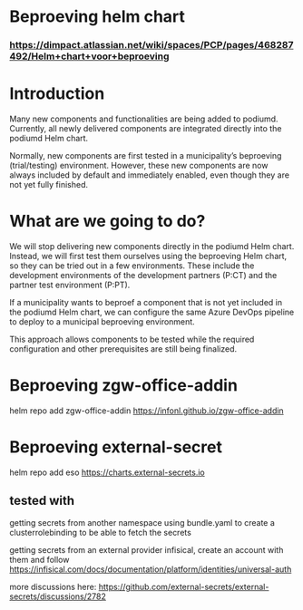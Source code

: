 # Beproeving helm chart

### https://dimpact.atlassian.net/wiki/spaces/PCP/pages/468287492/Helm+chart+voor+beproeving

# Introduction
Many new components and functionalities are being added to podiumd. Currently, all newly delivered components are integrated directly into the podiumd Helm chart.

Normally, new components are first tested in a municipality’s beproeving (trial/testing) environment. However, these new components are now always included by default and immediately enabled, even though they are not yet fully finished.

# What are we going to do?
We will stop delivering new components directly in the podiumd Helm chart. Instead, we will first test them ourselves using the beproeving Helm chart, so they can be tried out in a few environments. These include the development environments of the development partners (P:CT) and the partner test environment (P:PT).

If a municipality wants to beproef a component that is not yet included in the podiumd Helm chart, we can configure the same Azure DevOps pipeline to deploy to a municipal beproeving environment.

This approach allows components to be tested while the required configuration and other prerequisites are still being finalized.

# Beproeving zgw-office-addin

helm repo add zgw-office-addin https://infonl.github.io/zgw-office-addin

# Beproeving external-secret

helm repo add eso https://charts.external-secrets.io

## tested with
getting secrets from another namespace using bundle.yaml to create a clusterrolebinding to be able to fetch the secrets

getting secrets from an external provider infisical, create an account with them and follow https://infisical.com/docs/documentation/platform/identities/universal-auth

more discussions here: https://github.com/external-secrets/external-secrets/discussions/2782